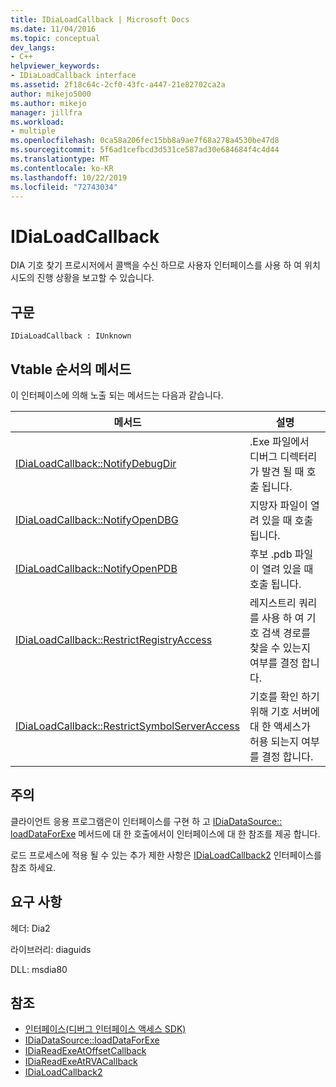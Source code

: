 ```yaml
---
title: IDiaLoadCallback | Microsoft Docs
ms.date: 11/04/2016
ms.topic: conceptual
dev_langs:
- C++
helpviewer_keywords:
- IDiaLoadCallback interface
ms.assetid: 2f18c64c-2cf0-43fc-a447-21e82702ca2a
author: mikejo5000
ms.author: mikejo
manager: jillfra
ms.workload:
- multiple
ms.openlocfilehash: 0ca58a206fec15bb8a9ae7f68a278a4530be47d8
ms.sourcegitcommit: 5f6ad1cefbcd3d531ce587ad30e684684f4c4d44
ms.translationtype: MT
ms.contentlocale: ko-KR
ms.lasthandoff: 10/22/2019
ms.locfileid: "72743034"
---
```

# <a name="idialoadcallback"></a>IDiaLoadCallback
DIA 기호 찾기 프로시저에서 콜백을 수신 하므로 사용자 인터페이스를 사용 하 여 위치 시도의 진행 상황을 보고할 수 있습니다.

## <a name="syntax"></a>구문

```
IDiaLoadCallback : IUnknown
```

## <a name="methods-in-vtable-order"></a>Vtable 순서의 메서드
 이 인터페이스에 의해 노출 되는 메서드는 다음과 같습니다.

|메서드|설명|
|------------|-----------------|
|[IDiaLoadCallback::NotifyDebugDir](../../debugger/debug-interface-access/idialoadcallback-notifydebugdir.md)|.Exe 파일에서 디버그 디렉터리가 발견 될 때 호출 됩니다.|
|[IDiaLoadCallback::NotifyOpenDBG](../../debugger/debug-interface-access/idialoadcallback-notifyopendbg.md)|지망자 파일이 열려 있을 때 호출 됩니다.|
|[IDiaLoadCallback::NotifyOpenPDB](../../debugger/debug-interface-access/idialoadcallback-notifyopenpdb.md)|후보 .pdb 파일이 열려 있을 때 호출 됩니다.|
|[IDiaLoadCallback::RestrictRegistryAccess](../../debugger/debug-interface-access/idialoadcallback-restrictregistryaccess.md)|레지스트리 쿼리를 사용 하 여 기호 검색 경로를 찾을 수 있는지 여부를 결정 합니다.|
|[IDiaLoadCallback::RestrictSymbolServerAccess](../../debugger/debug-interface-access/idialoadcallback-restrictsymbolserveraccess.md)|기호를 확인 하기 위해 기호 서버에 대 한 액세스가 허용 되는지 여부를 결정 합니다.|

## <a name="remarks"></a>주의
 클라이언트 응용 프로그램은이 인터페이스를 구현 하 고 [IDiaDataSource:: loadDataForExe](../../debugger/debug-interface-access/idiadatasource-loaddataforexe.md) 메서드에 대 한 호출에서이 인터페이스에 대 한 참조를 제공 합니다.

 로드 프로세스에 적용 될 수 있는 추가 제한 사항은 [IDiaLoadCallback2](../../debugger/debug-interface-access/idialoadcallback2.md) 인터페이스를 참조 하세요.

## <a name="requirements"></a>요구 사항
 헤더: Dia2

 라이브러리: diaguids

 DLL: msdia80

## <a name="see-also"></a>참조
- [인터페이스(디버그 인터페이스 액세스 SDK)](../../debugger/debug-interface-access/interfaces-debug-interface-access-sdk.md)
- [IDiaDataSource::loadDataForExe](../../debugger/debug-interface-access/idiadatasource-loaddataforexe.md)
- [IDiaReadExeAtOffsetCallback](../../debugger/debug-interface-access/idiareadexeatoffsetcallback.md)
- [IDiaReadExeAtRVACallback](../../debugger/debug-interface-access/idiareadexeatrvacallback.md)
- [IDiaLoadCallback2](../../debugger/debug-interface-access/idialoadcallback2.md)
